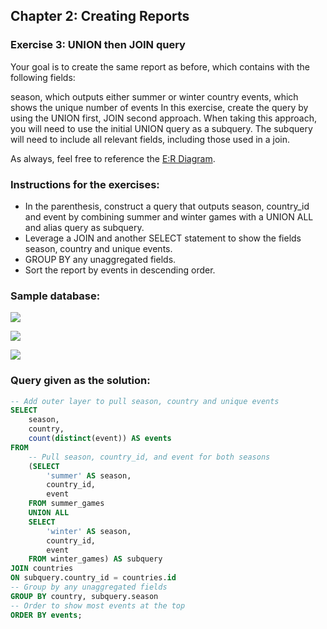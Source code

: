 ## Chapter 2: Creating Reports
### Exercise 3: UNION then JOIN query

Your goal is to create the same report as before, which contains with the following fields:

season, which outputs either summer or winter
country
events, which shows the unique number of events
In this exercise, create the query by using the UNION first, JOIN second approach. When taking this approach, you will need to use the initial UNION query as a subquery. The subquery will need to include all relevant fields, including those used in a join.

As always, feel free to reference the [E:R Diagram](https://assets.datacamp.com/production/repositories/3815/datasets/ed6586166b9158f3bc66814cb40b059ace13667d/ER_diagram_pdf.png).

### Instructions for the exercises: 
- In the parenthesis, construct a query that outputs season, country_id and event by combining summer and winter games with a UNION ALL and alias query as subquery.
- Leverage a JOIN and another SELECT statement to show the fields season, country and unique events.
- GROUP BY any unaggregated fields.
- Sort the report by events in descending order.

### Sample database:

![](https://camo.githubusercontent.com/b031568d9ac99edddb3aed1263ebf10ac3098e61/68747470733a2f2f692e6962622e636f2f646d56564668312f436170747572652d322e706e67)

![](https://camo.githubusercontent.com/fb54a3045fc8f79c2a2613e944be3e4709349b9d/68747470733a2f2f692e6962622e636f2f7770305136395a2f436170747572652d312e706e67)

![](https://camo.githubusercontent.com/bc312c3142ed9abaeda617b00c4aac10382906ce/68747470733a2f2f692e6962622e636f2f564e534e7146462f436170747572652d352e706e67)

### Query given as the solution: 
```sql
-- Add outer layer to pull season, country and unique events
SELECT 
	season, 
    country, 
    count(distinct(event)) AS events
FROM
    -- Pull season, country_id, and event for both seasons
    (SELECT 
     	'summer' AS season, 
     	country_id, 
     	event
    FROM summer_games
    UNION ALL
    SELECT 
     	'winter' AS season, 
     	country_id, 
     	event
    FROM winter_games) AS subquery
JOIN countries
ON subquery.country_id = countries.id
-- Group by any unaggregated fields
GROUP BY country, subquery.season
-- Order to show most events at the top
ORDER BY events;
```